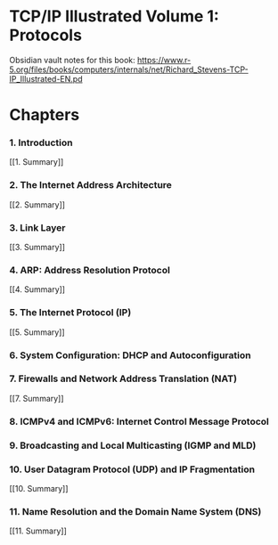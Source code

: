 # TCP/IP Illustrated Volume 1: Protocols

Obsidian vault notes for this book:
https://www.r-5.org/files/books/computers/internals/net/Richard_Stevens-TCP-IP_Illustrated-EN.pd

# Chapters
### 1. Introduction
[[1. Summary]]
### 2. The Internet Address Architecture
[[2. Summary]]
### 3. Link Layer
[[3. Summary]]
### 4. ARP: Address Resolution Protocol
[[4. Summary]]
### 5. The Internet Protocol (IP)
[[5. Summary]]
### 6. System Configuration: DHCP and Autoconfiguration

### 7. Firewalls and Network Address Translation (NAT)
[[7. Summary]]
### 8. ICMPv4 and ICMPv6: Internet Control Message Protocol

### 9. Broadcasting and Local Multicasting (IGMP and MLD)

### 10. User Datagram Protocol (UDP) and IP Fragmentation
[[10. Summary]]
### 11. Name Resolution and the Domain Name System (DNS)
[[11. Summary]]

